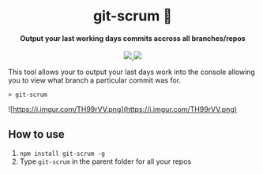 
<h1 align="center">
  git-scrum 🔎
  <br>
</h1>

<h4 align="center">Output your last working days commits accross all branches/repos</h4>

<p align="center">
   <a href="https://GitHub.com/LukeGarrigan/git-scrum/issues/">
      <img src="https://img.shields.io/github/issues/LukeGarrigan/git-scrum.svg">
  </a>
  
  <a href="https://twitter.com/intent/follow?screen_name=luke_garrigan">
      <img src="https://img.shields.io/twitter/follow/luke_garrigan.svg?label=Follow">
  </a>
 
  
</p>

This tool allows your to output your last days work into the console allowing you to view what branch a particular commit was for.

```> git-scrum```

![https://i.imgur.com/TH99rVV.png](https://i.imgur.com/TH99rVV.png)



## How to use
1. `npm install git-scrum -g` 
2. Type `git-scrum` in the parent folder for all your repos





